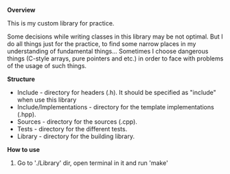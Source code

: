 **Overview**

This is my custom library for practice.

Some decisions while writing classes in this library may be not optimal. But I do all
things just for the practice, to find some narrow places in my understanding
of fundamental things... Sometimes I choose dangerous things (C-style arrays,
pure pointers and etc.) in order to face with problems of the usage of such
things.


**Structure**

- Include			- directory for headers (.h). It should be specified as "include" when use this library
- Include/Implementations	- directory for the template implementations (.hpp).
- Sources		    	- directory for the sources (.cpp).
- Tests			    	- directory for the different tests.
- Library		    	- directory for the building library.


**How to use**
1) Go to './Library' dir, open terminal in it and run 'make'
